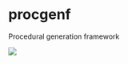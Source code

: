 # procgenf
Procedural generation framework

![](https://travis-ci.org/fachammer/procgenf.svg?branch=master)
